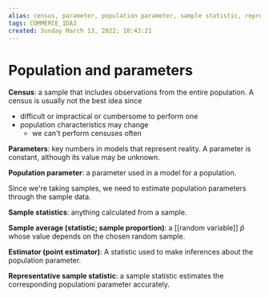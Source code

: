 ```yaml
---
alias: census, parameter, population parameter, sample statistic, representative, statistic, estimator, point estimator, sample average, sample statistic
tags: COMMERCE_1DA3
created: Sunday March 13, 2022; 10:43:21 
---
```

# Population and parameters
**Census**: a sample that includes observations from the entire population. A census is usually not the best idea since
- difficult or impractical or cumbersome to perform one
- population characteristics may change
    - we can't perform censuses often

**Parameters**: key numbers in models that represent reality. A parameter is constant, although its value may be unknown.

**Population parameter**: a parameter used in a model for a population.

Since we're taking samples, we need to estimate population parameters through the sample data. 

**Sample statistics**: anything calculated from a sample.

**Sample average (statistic; sample proportion)**: a [[random variable]] $\hat{p}$ whose value depends on the chosen random sample. 

**Estimator (point estimator)**: A statistic used to make inferences about the population parameter.

**Representative sample statistic**: a sample statistic estimates the corresponding populationi parameter accurately.
